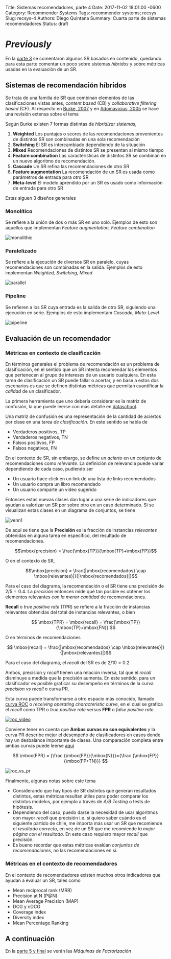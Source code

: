 Title: Sistemas recomendadores, parte 4
Date: 2017-11-02 18:01:00 -0600
Category: Recommender Systems
Tags: recommender systems; recsys
Slug: recsys-4
Authors: Diego Quintana
Summary: Cuarta parte de sistemas recomendadores
Status: draft

<!-- Modified: 2010-12-05 19:30 -->

<!-- entry 4, clase al 08.11 -->
<!-- Hoy -->
<!-- *  Evaluación -->
<!-- *  Laboratorio -->
<!-- *  usando *Bag of Words* -->
<!-- *  LDA -->
<!-- *  Usando un software llamado *gensim* -->

# _Previously_

En la [parte 3]({filename}/blog/sysrec-3.md) se comentaron algunos SR basados en contenido, quedando para esta parte comentar un poco sobre sistemas _híbridos_ y sobre métricas usadas en la evaluación de un SR.

## Sistemas de recomendación híbridos

Se trata de una familia de SR que combinan elementos de las clasificaciones vistas antes, _content based_ (CB) y _collaborative filtering based_ (CF). Al respecto en [Burke, 2007](http://citeseerx.ist.psu.edu/viewdoc/download?doi=10.1.1.88.8200&rep=rep1&type=pdf) y en [Adomavicius, 2005](http://blog.ag-nbi.de/wp-content/uploads/2015/10/adomavicius-recsys.pdf) se hace una revisión extensa sobre el tema

Según Burke existen 7 formas distintas de _hibridizar sistemas_,

1. **Weighted** Los puntajes o scores de las recomendaciones provenientes de distintos SR son combinadas en una sola recomendación
2. **Switching** El SR es intercambiado dependiendo de la situación
3. **Mixed** Recomendaciones de distintos SR se presentan al mismo tiempo
4. **Feature combination** Las características de distintos SR se combinan en un nuevo algoritmo de recomendación.
5. **Cascade** Un SR refina las recomendaciones de otro SR
6. **Feature augmentation** La recomendación de un SR es usada como parámetros de entrada para otro SR
7. **Meta-level** El modelo aprendido por un SR es usado como información de entrada para otro SR

Estas siguen 3 diseños generales

### Monolítico

Se refiere a la unión de dos o más SR en uno solo. Ejemplos de esto son aquellos que implementan _Feature augmentation, Feature combination_

![monolithic]({filename}/images/monolithic_hybrid.png)

### Paralelizado

Se refiere a la ejecución de diversos SR en paralelo, cuyas recomendaciones son combinadas en la salida. Ejemplos de esto implementan _Weighted, Switching, Mixed_

![parallel]({filename}/images/parallel_hybrid.png)

### Pipeline

Se refieren a los SR cuya entrada es la salida de otro SR, siguiendo una ejecución en serie. Ejemplos de esto implementam _Cascade, Meta-Level_

![pipeline]({filename}/images/pipeline_hybrid.png)

## Evaluación de un recomendador

### Métricas en contexto de clasificación

En términos generales el problema de recomendación es un problema de clasificación, en el sentido que un SR intenta recomendar los elementos que pertenecen al grupo de intereses de un usuario cualquiera. En esta tarea de clasificación un SR puede fallar o acertar, y en base a estos dos escenarios es que se definen distintas métricas que permitan cuantificar la _calidad_ de un clasificador.

La primera herramienta que uno debería considerar es la matriz de confusión, la que puede leerse con más detalle en [dataschool](http://www.dataschool.io/simple-guide-to-confusion-matrix-terminology/).

Una matriz de confusión es una representación de la cantidad de aciertos por clase en una tarea _de clasificación_. En este sentido se habla de

- Verdaderos positivos, TP
- Verdaderos negativos, TN
- Falsos positivos, FP
- Falsos negativos, FN

En el contexto de SR, sin embargo, se define un _acierto_ en un conjunto de recomendaciones como _relevante_. La definición de relevancia puede variar dependiendo de cada caso, pudiendo ser

- Un usuario hace click en un link de una lista de links recomendados
- Un usuario compra un libro recomendado
- Un usuario comparte un video sugerido

Entonces estas nuevas clases dan lugar a una serie de indicadores que ayudan a valorizar un SR por sobre otro en un caso determinado. Si se visualizan estas clases en un diagrama de conjuntos, se tiene

![venn1]({filename}/images/venn1.png)

De aquí se tiene que la **Precisión** es la fracción de instancias _relevantes_ obtenidas en alguna tarea en específico, del resultado de recomendaciones.

$$\mbox{precision} = \frac{\mbox{TP}}{\mbox{TP}+\mbox{FP}}$$

O en el contexto de SR,

$$\mbox{precision} = \frac{|\mbox{recomendados} \cap \mbox{relevantes}|}{|\mbox{recomendados}|}$$

Para el caso del diagrama, la recomendación o el SR tiene una precisión de $2/5=0.4$. La _precisión_ entonces mide qué tan posible es obtener los elementos relevantes _con la menor cantidad_ de recomendaciones.

**Recall** o _true positive rate_ (TPR) se refiere a la fracción de instancias relevantes obtenidas del total de instancias relevantes, o bien

$$
\mbox{TPR} = \mbox{recall} = \frac{\mbox{TP}}{\mbox{TP}+\mbox{FN}}
$$

O en términos de recomendaciones

$$
\mbox{recall} = \frac{|\mbox{recomendados} \cap \mbox{relevantes}|}{|\mbox{relevantes}|}$$

Para el caso del diagrama, el _recall_ del SR es de $2/10=0.2$

Ambos, precision y _recall_ tienen una relación inversa, tal que el _recall_ disminuye a medida que la precisión aumenta. En este sentido, para un clasificador es posible graficar su desempeño en términos de la curva _precision vs recall_ o curva PR.

Esta curva puede transformarse a otro espacio más conocido, llamado [curva ROC](https://en.wikipedia.org/wiki/Receiver_operating_characteristic) o _receiving operating characteristic curve_, en el cual se grafica el _recall_ como TPR o _true positive rate_ versus **FPR** o _false positive rate_.

[![roc_video](http://img.youtube.com/vi/OAl6eAyP-yo/0.jpg)](http://www.youtube.com/watch?v=OAl6eAyP-yo "ROC Curve explained")

Conviene tener en cuenta que **Ambas curvas no son equivalentes** y la curva PR describe mejor el desempeño de clasificadores en casos donde hay un desbalance importante de clases. Una comparación completa entre ambas curvas puede leerse [aquí](http://pages.cs.wisc.edu/~jdavis/davisgoadrichcamera2.pdf)

$$
\mbox{FPR} = {\frac {\mbox{FP}}{\mbox{N}}}={\frac {\mbox{FP}}{\mbox{FP+TN}}}
$$

![roc_vs_pr]({filename}/images/roc_vs_pr.png)

Finalmente, algunas notas sobre este tema

- Considerando que hay tipos de SR distintos que generan resultados distintos, estas métricas resultan útiles para poder comparar los distintos modelos, por ejemplo a través de _A/B Testing_ o tests de hipótesis.
- Dependiendo del caso, puedo darse la necesidad de usar algoritmos con mayor _recall_ que precisión i.e. si quiero saber cuándo es el siguiente partido de chile, me importa más usar un SR que recomiende el _resultado correcto_, en vez de un SR que me recomiende _la mejor página con el resultado_. En este caso requiero mayor _recall_ que precisión.
- Es bueno recordar que estas métricas evalúan _conjuntos de recomendaciones_, no las recomendaciones en sí.

### Métricas en el contexto de recomendadores

En el contexto de recomendadores existen muchos otros indicadores que ayudan a evaluar un SR, tales como

- Mean reciprocal rank (MRR)
- Precision at N (P@N)
- Mean Average Precision (MAP)
- DCG y nDCG
- Coverage index
- Diversity index
- Mean Percentage Ranking

<!-- ## Diversity

Si alguien le gusta el *colo colo*, y le recomiendo sólo noticias del mismo equipo, la diversidad es muy baja. Si en cambio le recomiendo noticias de fútbol, añado diversidad a mi conjunto de recomendaciones. Esto apunta a resolver el problema de *burbujas de información*, algo que se puede hacer de manera programática y controlada. -->

## A continuación

En la [parte 5 y final]({filename}/blog/sysrec-5.md) se verán las _Máquinas de Factorización_
